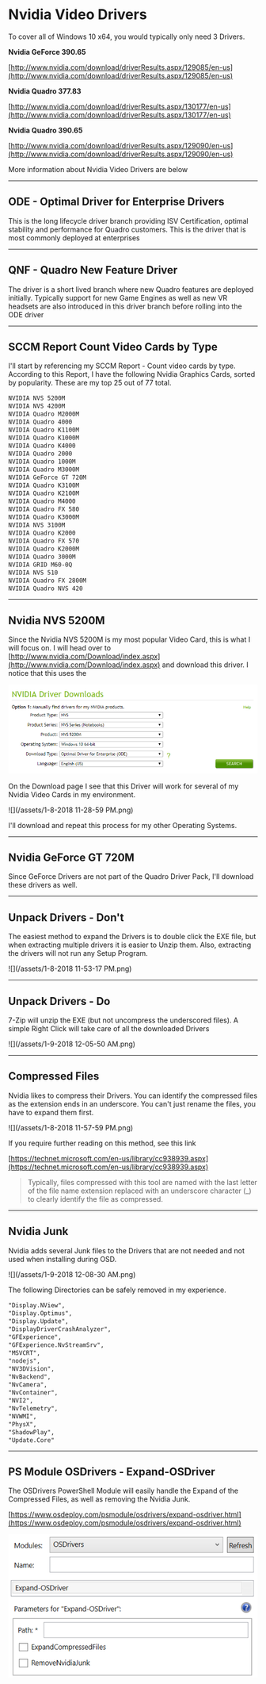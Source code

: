 # Nvidia Video Drivers

To cover all of Windows 10 x64, you would typically only need 3 Drivers.

**Nvidia GeForce 390.65**

[http://www.nvidia.com/download/driverResults.aspx/129085/en-us](http://www.nvidia.com/download/driverResults.aspx/129085/en-us)

**Nvidia Quadro 377.83**

[http://www.nvidia.com/download/driverResults.aspx/130177/en-us](http://www.nvidia.com/download/driverResults.aspx/130177/en-us)

**Nvidia Quadro 390.65**

[http://www.nvidia.com/download/driverResults.aspx/129090/en-us](http://www.nvidia.com/download/driverResults.aspx/129090/en-us)

More information about Nvidia Video Drivers are below

---

## ODE - Optimal Driver for Enterprise Drivers

This is the long lifecycle driver branch providing ISV Certification, optimal stability and performance for Quadro customers. This is the driver that is most commonly deployed at enterprises

---

## QNF - Quadro New Feature Driver

The driver is a short lived branch where new Quadro features are deployed initially. Typically support for new Game Engines as well as new VR headsets are also introduced in this driver branch before rolling into the ODE driver

---

## SCCM Report Count Video Cards by Type

I'll start by referencing my SCCM Report - Count video cards by type.  According to this Report, I have the following Nvidia Graphics Cards, sorted by popularity.  These are my top 25 out of 77 total.

```
NVIDIA NVS 5200M
NVIDIA NVS 4200M
NVIDIA Quadro M2000M
NVIDIA Quadro 4000
NVIDIA Quadro K1100M
NVIDIA Quadro K1000M
NVIDIA Quadro K4000
NVIDIA Quadro 2000
NVIDIA Quadro 1000M
NVIDIA Quadro M3000M
NVIDIA GeForce GT 720M
NVIDIA Quadro K3100M
NVIDIA Quadro K2100M
NVIDIA Quadro M4000
NVIDIA Quadro FX 580
NVIDIA Quadro K3000M
NVIDIA NVS 3100M
NVIDIA Quadro K2000
NVIDIA Quadro FX 570
NVIDIA Quadro K2000M
NVIDIA Quadro 3000M
NVIDIA GRID M60-0Q
NVIDIA NVS 510
NVIDIA Quadro FX 2800M
NVIDIA Quadro NVS 420
```

---

## Nvidia NVS 5200M

Since the Nvidia NVS 5200M is my most popular Video Card, this is what I will focus on.  I will head over to [http://www.nvidia.com/Download/index.aspx](http://www.nvidia.com/Download/index.aspx) and download this driver.  I notice that this uses the

![](/assets/2017-11-02_10-46-51.png)

On the Download page I see that this Driver will work for several of my Nvidia Video Cards in my environment.

![](/assets/1-8-2018 11-28-59 PM.png)

I'll download and repeat this process for my other Operating Systems.

---

## Nvidia GeForce GT 720M

Since GeForce Drivers are not part of the Quadro Driver Pack, I'll download these drivers as well.

---

## Unpack Drivers - Don't

The easiest method to expand the Drivers is to double click the EXE file, but when extracting multiple drivers it is easier to Unzip them.  Also, extracting the drivers will not run any Setup Program.

![](/assets/1-8-2018 11-53-17 PM.png)

---

## Unpack Drivers - Do

7-Zip will unzip the EXE \(but not uncompress the underscored files\).  A simple Right Click will take care of all the downloaded Drivers

![](/assets/1-9-2018 12-05-50 AM.png)

---

## Compressed Files

Nvidia likes to compress their Drivers.  You can identify the compressed files as the extension ends in an underscore.  You can't just rename the files, you have to expand them first.

![](/assets/1-8-2018 11-57-59 PM.png)

If you require further reading on this method, see this link

[https://technet.microsoft.com/en-us/library/cc938939.aspx](https://technet.microsoft.com/en-us/library/cc938939.aspx)

> Typically, files compressed with this tool are named with the last letter of the file name extension replaced with an underscore character \(\_\) to clearly identify the file as compressed.

---

## Nvidia Junk

Nvidia adds several Junk files to the Drivers that are not needed and not used when installing during OSD.

![](/assets/1-9-2018 12-08-30 AM.png)

The following Directories can be safely removed in my experience.

```
"Display.NView",
"Display.Optimus",
"Display.Update",
"DisplayDriverCrashAnalyzer",
"GFExperience",
"GFExperience.NvStreamSrv",
"MSVCRT",
"nodejs",
"NV3DVision",
"NvBackend",
"NvCamera",
"NvContainer",
"NVI2",
"NvTelemetry",
"NVWMI",
"PhysX",
"ShadowPlay",
"Update.Core"
```

---

## PS Module OSDrivers - Expand-OSDriver

The OSDrivers PowerShell Module will easily handle the Expand of the Compressed Files, as well as removing the Nvidia Junk.

[https://www.osdeploy.com/psmodule/osdrivers/expand-osdriver.html](https://www.osdeploy.com/psmodule/osdrivers/expand-osdriver.html)

![](/assets/2018-02-16_2-16-02.png)

